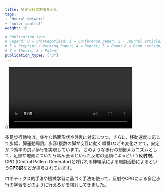 ```yaml
---
title: 多足歩行の制御モデル
tags:
- "Neural Network"
- "motor control"
weight: 10

# Publication type.
# Legend: 0 = Uncategorized; 1 = Conference paper; 2 = Journal article;
# 3 = Preprint / Working Paper; 4 = Report; 5 = Book; 6 = Book section;
# 7 = Thesis; 8 = Patent
publication_types: ["3"]
---
```


{{<video src="tripod.mp4" controls="true" width="400">}}

多足歩行動物は，様々な路面形状や外乱に対応しつつ，さらに，移動速度に応じて歩幅，脚運動周期，歩容(複数の脚が交互に動く順番)なども変化させて，安定かつ効率の良い歩行を実現しています。
このような歩行の制御メカニズムとして，足部が地面についたら踏ん張るといった反射の連鎖によるという**反射説**，CPG (Central Pattern Generator)と呼ばれる神経系による周期活動によるという**CPG説**などが提唱されています。

ロボティクス的手法や機械学習に基づく手法を使って，反射やCPGによる多足歩行の学習をどのように行えるかを検討してきました。

<!--
### 階層的運動制御モデル

実際の歩行運動は，反射系とCPGの両方で実現されている可能性もあります。
そこで，反射系とCPGがどのように協調すると、望ましい運動パターンを学習・発生できるか, さらに，そのような多重制御のメリットは何かについて検討してきました。
-->

<!--[Related papers](../papers/#cpg)-->
